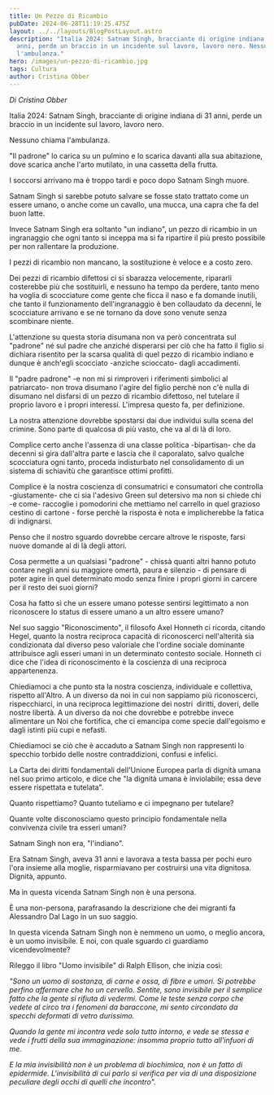 ```yaml
---
title: Un Pezzo di Ricambio
pubDate: 2024-06-28T11:19:25.475Z
layout: ../../layouts/BlogPostLayout.astro
description: "Italia 2024: Satnam Singh, bracciante di origine indiana di 31
  anni, perde un braccio in un incidente sul lavoro, lavoro nero. Nessuno chiama
  l'ambulanza."
hero: /images/un-pezzo-di-ricambio.jpg
tags: Cultura
author: Cristina Obber
---
```

*Di Cristina Obber*

Italia 2024: Satnam Singh, bracciante di origine indiana di 31 anni, perde un braccio in un incidente sul lavoro, lavoro nero.

Nessuno chiama l'ambulanza.

"Il padrone" lo carica su un pulmino e lo scarica davanti alla sua abitazione, dove scarica anche l'arto mutilato, in una cassetta della frutta.

I soccorsi arrivano ma è troppo tardi e poco dopo Satnam Singh muore.

Satnam Singh si sarebbe potuto salvare se fosse stato trattato come un essere umano, o anche come un cavallo, una mucca, una capra che fa del buon latte.

Invece Satnam Singh era soltanto "un indiano", un pezzo di ricambio in un ingranaggio che ogni tanto si inceppa ma si fa ripartire il più presto possibile per non rallentare la produzione.

I pezzi di ricambio non mancano, la sostituzione è veloce e a costo zero.

Dei pezzi di ricambio difettosi ci si sbarazza velocemente, ripararli costerebbe più che sostituirli, e nessuno ha tempo da perdere, tanto meno ha voglia di scocciature come gente che ficca il naso e fa domande inutili, che tanto il funzionamento dell'ingranaggio è ben collaudato da decenni, le scocciature arrivano e se ne tornano da dove sono venute senza scombinare niente.

L'attenzione su questa storia disumana non va però concentrata sul "padrone" né sul padre che anziché disperarsi per ciò che ha fatto il figlio si dichiara risentito per la scarsa qualità di quel pezzo di ricambio indiano e dunque è anch'egli scocciato -anziche scioccato- dagli accadimenti.

Il "padre padrone" -e non mi si rimproveri i riferimenti simbolici al patriarcato- non trova disumano l'agire del figlio perchè non c'è nulla di disumano nel disfarsi di un pezzo di ricambio difettoso, nel tutelare il proprio lavoro e i propri interessi. L'impresa questo fa, per definizione.

La nostra attenzione dovrebbe spostarsi dai due individui sulla scena del crimine. Sono parte di qualcosa di più vasto, che va al di là di loro.

Complice certo anche l'assenza di una classe politica -bipartisan- che da decenni si gira dall'altra parte e lascia che il caporalato, salvo qualche scocciatura ogni tanto, proceda indisturbato nel consolidamento di un sistema di schiavitù che garantisce ottimi profitti.   

Complice è la nostra coscienza di consumatrici e consumatori che controlla -giustamente- che ci sia l'adesivo Green sul detersivo ma non si chiede chi -e come- raccoglie i pomodorini che mettiamo nel carrello in quel grazioso cestino di cartone - forse perchè la risposta è nota e implicherebbe la fatica di indignarsi. 

Penso che il nostro sguardo dovrebbe cercare altrove le risposte, farsi nuove domande al di là degli attori.

Cosa permette a un qualsiasi "padrone" - chissà quanti altri hanno potuto contare negli anni su maggiore omertà, paura e silenzio - di pensare di poter agire in quel determinato modo senza finire i propri giorni in carcere per il resto dei suoi giorni?

Cosa ha fatto sì che un essere umano potesse sentirsi legittimato a non riconoscere lo status di essere umano a un altro essere umano?

Nel suo saggio "Riconoscimento", il filosofo Axel Honneth ci ricorda, citando Hegel, quanto la nostra reciproca capacità di riconoscerci nell'alterità sia condizionata dal diverso peso valoriale che l'ordine sociale dominante attribuisce agli esseri umani in un determinato contesto sociale. Honneth ci dice che l'idea di riconoscimento è la coscienza di una reciproca appartenenza.

Chiediamoci a che punto sta la nostra coscienza, individuale e collettiva, rispetto all'Altro. A un diverso da noi in cui non sappiamo più riconoscerci, rispecchiarci, in una reciproca legittimazione dei nostri  diritti, doveri, delle nostre libertà. A un diverso da noi che dovrebbe e potrebbe invece alimentare un Noi che fortifica, che ci emancipa come specie dall'egoismo e dagli istinti più cupi e nefasti.

Chiediamoci se ciò che è accaduto a Satnam Singh non rappresenti lo specchio torbido delle nostre contraddizioni, confusi e infelici.

La Carta dei diritti fondamentali dell'Unione Europea parla di dignità umana nel suo primo articolo, e dice che "la dignità umana è inviolabile; essa deve essere rispettata e tutelata".

Quanto rispettiamo? Quanto tuteliamo e ci impegnano per tutelare?

Quante volte disconosciamo questo principio fondamentale nella convivenza civile tra esseri umani?

Satnam Singh non era, "l'indiano".

Era Satnam Singh, aveva 31 anni e lavorava a testa bassa per pochi euro l'ora insieme alla moglie, risparmiavano per costruirsi una vita dignitosa. Dignità, appunto.

Ma in questa vicenda Satnam Singh non è una persona.

È una non-persona, parafrasando la descrizione che dei migranti fa Alessandro Dal Lago in un suo saggio.

In questa vicenda Satnam Singh non è nemmeno un uomo, o meglio ancora, è un uomo invisibile. E noi, con quale sguardo ci guardiamo vicendevolmente?

Rileggo il libro "Uomo invisibile" di Ralph Ellison, che inizia così:

*"Sono un uomo di sostanza, di carne e ossa, di fibre e umori. Si potrebbe perfino affermare che ho un cervello. Sentite, sono invisibile per il semplice fatto che la gente si rifiuta di vedermi. Come le teste senza corpo che vedete al circo tra i fenomeni da baraccone, mi sento circondato da specchi deformati di vetro durissimo.*

*Quando la gente mi incontra vede solo tutto intorno, e vede se stessa e vede i frutti della sua immaginazione: insomma proprio tutto all'infuori di me.*

*E la mia invisibilità non è un problema di biochimica, non è un fatto di epidermide. L'invisibilità di cui parlo si verifica per via di una disposizione peculiare degli occhi di quelli che incontro".*